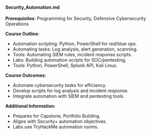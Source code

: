 #### Security_Automation.md
**Prerequisites**: Programming for Security, Defensive Cybersecurity Operations  

**Course Outline**:  
- Automation scripting: Python, PowerShell for red/blue ops.  
- Automating tasks: Log analysis, alert generation, scanning.  
- Tools: Automating SIEM rules, incident response scripts.  
- Labs: Building automation scripts for SOC/pentesting.  
- Tools: Python, PowerShell, Splunk API, Kali Linux.  

**Course Outcomes**:  
- Automate cybersecurity tasks for efficiency.  
- Develop scripts for log analysis and incident response.  
- Integrate automation with SIEM and pentesting tools.  

**Additional Information**:  
- Prepares for Capstone, Portfolio Building.  
- Aligns with Security+ automation objectives.  
- Labs use TryHackMe automation rooms.